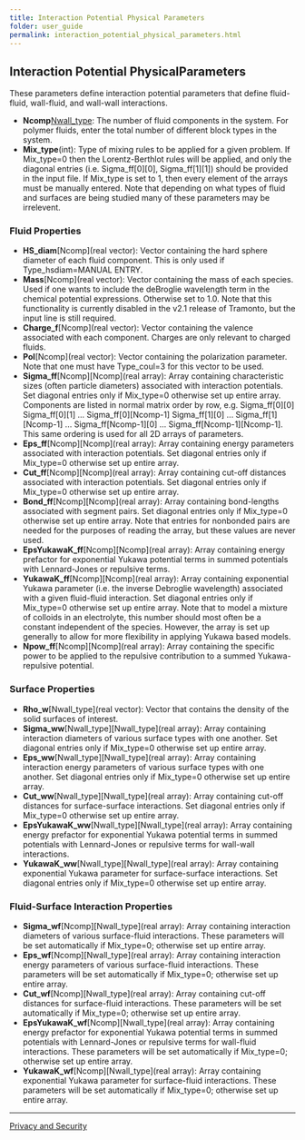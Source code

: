 ```yaml
---
title: Interaction Potential Physical Parameters
folder: user_guide
permalink: interaction_potential_physical_parameters.html
---
```


## Interaction Potential PhysicalParameters

These parameters define interaction potential parameters that define fluid-fluid, wall-fluid, and wall-wall interactions.

*   **Ncomp**[Nwall_type](int): The number of fluid components in the system. For polymer fluids, enter the total number of different block types in the system.
*   **Mix_type**(int): Type of mixing rules to be applied for a given problem. If Mix_type=0 then the Lorentz-Berthlot rules will be applied, and only the diagonal entries (i.e. Sigma_ff[0][0], Sigma_ff[1][1]) should be provided in the input file. If Mix_type is set to 1, then every element of the arrays must be manually entered. Note that depending on what types of fluid and surfaces are being studied many of these parameters may be irrelevent.

### Fluid Properties

*   **HS_diam**[Ncomp](real vector): Vector containing the hard sphere diameter of each fluid component. This is only used if Type_hsdiam=MANUAL ENTRY.
*   **Mass**[Ncomp](real vector): Vector containing the mass of each species. Used if one wants to include the deBroglie wavelength term in the chemical potential expressions. Otherwise set to 1.0\. Note that this functionality is currently disabled in the v2.1 release of Tramonto, but the input line is still required.
*   **Charge_f**[Ncomp](real vector): Vector containing the valence associated with each component. Charges are only relevant to charged fluids.
*   **Pol**[Ncomp](real vector): Vector containing the polarization parameter. Note that one must have Type_coul=3 for this vector to be used.
*   **Sigma_ff**[Ncomp][Ncomp](real array): Array containing characteristic sizes (often particle diameters) associated with interaction potentials. Set diagonal entries only if Mix_type=0 otherwise set up entire array. Components are listed in normal matrix order by row, e.g. Sigma_ff[0][0] Sigma_ff[0][1] ... Sigma_ff[0][Ncomp-1] Sigma_ff[1][0] ... Sigma_ff[1][Ncomp-1] ... Sigma_ff[Ncomp-1][0] ... Sigma_ff[Ncomp-1][Ncomp-1]. This same ordering is used for all 2D arrays of parameters.
*   **Eps_ff**[Ncomp][Ncomp](real array): Array containing energy parameters associated with interaction potentials. Set diagonal entries only if Mix_type=0 otherwise set up entire array.
*   **Cut_ff**[Ncomp][Ncomp](real array): Array containing cut-off distances associated with interaction potentials. Set diagonal entries only if Mix_type=0 otherwise set up entire array.
*   **Bond_ff**[Ncomp][Ncomp](real array): Array containing bond-lengths associated with segment pairs. Set diagonal entries only if Mix_type=0 otherwise set up entire array. Note that entries for nonbonded pairs are needed for the purposes of reading the array, but these values are never used.
*   **EpsYukawaK_ff**[Ncomp][Ncomp](real array): Array containing energy prefactor for exponential Yukawa potential terms in summed potentials with Lennard-Jones or repulsive terms.
*   **YukawaK_ff**[Ncomp][Ncomp](real array): Array containing exponential Yukawa parameter (i.e. the inverse Debroglie wavelength) associated with a given fluid-fluid interaction. Set diagonal entries only if Mix_type=0 otherwise set up entire array. Note that to model a mixture of colloids in an electrolyte, this number should most often be a constant independent of the species. However, the array is set up generally to allow for more flexibility in applying Yukawa based models.
*   **Npow_ff**[Ncomp][Ncomp](real array): Array containing the specific power to be applied to the repulsive contribution to a summed Yukawa-repulsive potential.

### Surface Properties

*   **Rho_w**[Nwall_type](real vector): Vector that contains the density of the solid surfaces of interest.
*   **Sigma_ww**[Nwall_type][Nwall_type](real array): Array containing interaction diameters of various surface types with one another. Set diagonal entries only if Mix_type=0 otherwise set up entire array.
*   **Eps_ww**[Nwall_type][Nwall_type](real array): Array containing interaction energy parameters of various surface types with one another. Set diagonal entries only if Mix_type=0 otherwise set up entire array.
*   **Cut_ww**[Nwall_type][Nwall_type](real array): Array containing cut-off distances for surface-surface interactions. Set diagonal entries only if Mix_type=0 otherwise set up entire array.
*   **EpsYukawaK_ww**[Nwall_type][Nwall_type](real array): Array containing energy prefactor for exponential Yukawa potential terms in summed potentials with Lennard-Jones or repulsive terms for wall-wall interactions.
*   **YukawaK_ww**[Nwall_type][Nwall_type](real array): Array containing exponential Yukawa parameter for surface-surface interactions. Set diagonal entries only if Mix_type=0 otherwise set up entire array.

### Fluid-Surface Interaction Properties

*   **Sigma_wf**[Ncomp][Nwall_type](real array): Array containing interaction diameters of various surface-fluid interactions. These parameters will be set automatically if Mix_type=0; otherwise set up entire array.
*   **Eps_wf**[Ncomp][Nwall_type](real array): Array containing interaction energy parameters of various surface-fluid interactions. These parameters will be set automatically if Mix_type=0; otherwise set up entire array.
*   **Cut_wf**[Ncomp][Nwall_type](real array): Array containing cut-off distances for surface-fluid interactions. These parameters will be set automatically if Mix_type=0; otherwise set up entire array.
*   **EpsYukawaK_wf**[Ncomp][Nwall_type](real array): Array containing energy prefactor for exponential Yukawa potential terms in summed potentials with Lennard-Jones or repulsive terms for wall-fluid interactions. These parameters will be set automatically if Mix_type=0; otherwise set up entire array.
*   **YukawaK_wf**[Ncomp][Nwall_type](real array): Array containing exponential Yukawa parameter for surface-fluid interactions. These parameters will be set automatically if Mix_type=0; otherwise set up entire array.

***

<a href="http://www.sandia.gov/general/privacy-security/index.html">Privacy and Security</a>     